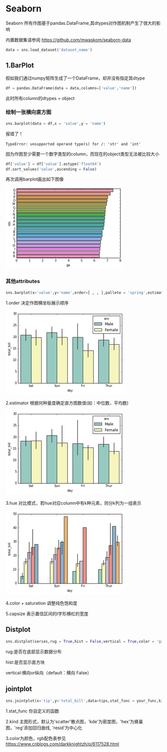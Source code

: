 # Seaborn  

Seaborn 所有作图基于pandas.DataFrame,其dtypes对作图机制产生了很大的影响  

内置数据集请参阅 https://github.com/mwaskom/seaborn-data  

```python  
data = sns.load_dataset('dataset_name')
```

## 1.BarPlot  

假如我们通过numpy矩阵生成了一个DataFrame，却并没有指定其dtype  

```python 
df = pandas.DataFrame(data = data,columns=['value','name'])
```   

此时所有column的dtypes = object  

### 绘制一张横向直方图  

```python   
sns.barplot(data = df,x = 'value',y = 'name')
```

报错了！

``` TypeError: unsupported operand type(s) for /: 'str' and 'int' ```  

因为作图至少需要一个数字类型的column，而现在的object类型无法被比较大小  

```python
df['value'] = df['value'].astype('float64')  
df.sort_values('value',ascending = False) 
```

再次调用barplot画出如下图像  

![](figures/barplot1.png)

### 其他attributes  

```python
sns.barplot(x='value',y='name',order=[ , , ],pallete = 'spring',estimator = median, hue='sex')
```

1.order 决定作图横坐标展示顺序  

![](figures/order.png)  

2.estimator 根据何种量度确定直方图数值(如：中位数，平均数)  

![](figures/estimator.png)  

3.hue 对比模式，若hue对应column中有k种元素，则分k列为一组表示  

![](figures/hue.png)  

4.color + saturation 调整纯色饱和度  

5.capsize 表示置信区间的I字形横杠的宽度

## Distplot  

```python  
sns.distplot(series,rug = True,hist = False,vertical = True,color = 'green')  
```   
rug:是否在底部显示数据分布  

hist:是否显示直方块  

vertical:横向or纵向（default：横向 False）  


## jointplot  

```python
sns.jointplot(x='tip',y='total_bill',data=tips,stat_func = your_func,kind = 'kde'，color='#4CB391') 
```

1.stat_func 你自定义的函数  

2.kind 主图形式，默认为'scatter'散点图，'kde'为密度图，'hex'为蜂巢图，'reg'添加回归曲线, 'resid'为中心化  

3.color为颜色，rgb配色表参见 https://www.cnblogs.com/darkknightzh/p/6117528.html
